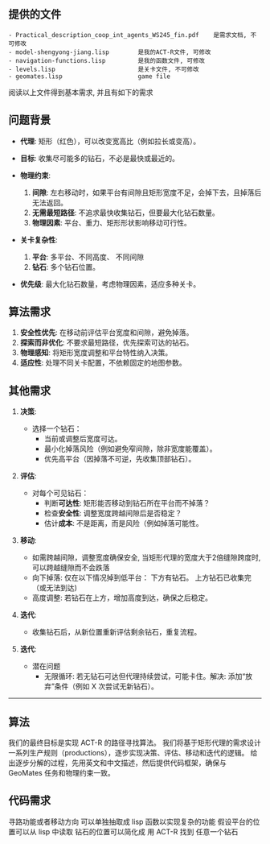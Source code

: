 ## 提供的文件

    - Practical_description_coop_int_agents_WS245_fin.pdf    是需求文档, 不可修改
    - model-shengyong-jiang.lisp        是我的ACT-R文件, 可修改
    - navigation-functions.lisp         是我的函数文件, 可修改        
    - levels.lisp                       是关卡文件, 不可修改
    - geomates.lisp                     game file

阅读以上文件得到基本需求, 并且有如下的需求

## 问题背景
- **代理**: 矩形（红色），可以改变宽高比（例如拉长或变高）。
- **目标**: 收集尽可能多的钻石，不必是最快或最近的。

- **物理约束**:
  1. **间隙**: 左右移动时，如果平台有间隙且矩形宽度不足，会掉下去，且掉落后无法返回。
  2. **无需最短路径**: 不追求最快收集钻石，但要最大化钻石数量。
  3. **物理因素**: 平台、重力、矩形形状影响移动可行性。
- **关卡复杂性**:
   1. **平台**: 多平台、不同高度、 不同间隙
   2. **钻石**: 多个钻石位置。
- **优先级**: 最大化钻石数量，考虑物理因素，适应多种关卡。

## 算法需求
1. **安全性优先**: 在移动前评估平台宽度和间隙，避免掉落。
2. **探索而非优化**: 不要求最短路径，优先探索可达的钻石。
3. **物理感知**: 将矩形宽度调整和平台特性纳入决策。
4. **适应性**: 处理不同关卡配置，不依赖固定的地图参数。

## 其他需求
1. **决策**:
   - 选择一个钻石：
     - 当前或调整后宽度可达。
     - 最小化掉落风险（例如避免窄间隙，除非宽度能覆盖）。
     - 优先高平台（因掉落不可逆，先收集顶部钻石）。
    
2. **评估**:
   - 对每个可见钻石：
     - 判断**可达性**: 矩形能否移动到钻石所在平台而不掉落？
     - 检查**安全性**: 调整宽度跨越间隙后是否稳定？
     - 估计**成本**: 不是距离，而是风险（例如掉落可能性。

3. **移动**:
   - 如需跨越间隙，调整宽度确保安全, 当矩形代理的宽度大于2倍缝隙跨度时, 可以跨越缝隙而不会跌落
   - 向下掉落: 仅在以下情况掉到低平台：
        下方有钻石。
        上方钻石已收集完（或无法到达)
   - 高度调整: 若钻石在上方，增加高度到达，确保之后稳定。

4. **迭代**:
   - 收集钻石后，从新位置重新评估剩余钻石，重复流程。

5. **迭代**:
    - 潜在问题
      - 无限循环: 若无钻石可达但代理持续尝试，可能卡住。解决: 添加“放弃”条件（例如 X 次尝试无新钻石）。

--------------------------------------------------------------------------------------------

## 算法
我们的最终目标是实现 ACT-R 的路径寻找算法。
我们将基于矩形代理的需求设计一系列生产规则（productions），逐步实现决策、评估、移动和迭代的逻辑。
给出逐步分解的过程，先用英文和中文描述，然后提供代码框架，确保与 GeoMates 任务和物理约束一致。

## 代码需求
寻路功能或者移动方向 可以单独抽取成 lisp 函数以实现复杂的功能
假设平台的位置可以从 lisp 中读取
钻石的位置可以简化成 用 ACT-R 找到 任意一个钻石

